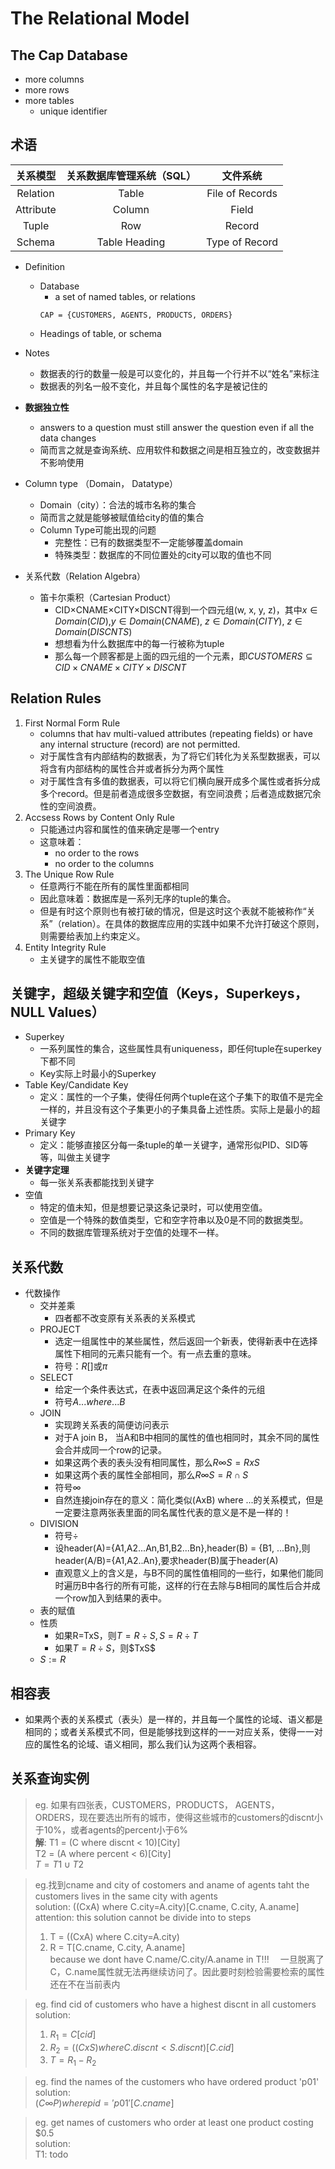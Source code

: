 # The Relational Model
## The Cap Database
+ more columns
+ more rows
+ more tables
  + unique identifier
## 术语
|关系模型|关系数据库管理系统（SQL）|文件系统|
|:-----:|:-----:|:-----:|
|Relation|Table|File of Records|
|Attribute|Column|Field|
|Tuple|Row|Record|
|Schema|Table Heading|Type of Record|

+ Definition
  + Database
    + a set of named tables, or relations
    ```
    CAP = {CUSTOMERS, AGENTS, PRODUCTS, ORDERS}
    ```
  + Headings of table, or schema

+ Notes
  + 数据表的行的数量一般是可以变化的，并且每一个行并不以“姓名”来标注
  + 数据表的列名一般不变化，并且每个属性的名字是被记住的
+ **数据独立性**
  + answers to a question must still answer the question even if all the data changes
  + 简而言之就是查询系统、应用软件和数据之间是相互独立的，改变数据并不影响使用

+ Column type （Domain， Datatype）
  + Domain（city）：合法的城市名称的集合
  + 简而言之就是能够被赋值给city的值的集合
  + Column Type可能出现的问题
    + 完整性：已有的数据类型不一定能够覆盖domain
    + 特殊类型：数据库的不同位置处的city可以取的值也不同

+ 关系代数（Relation Algebra）
  + 笛卡尔乘积（Cartesian Product）
    + CID×CNAME×CITY×DISCNT得到一个四元组(w, x, y, z)，其中$x\in Domain(CID)$,$y\in Domain(CNAME)$, $z\in Domain(CITY)$, $z\in Domain(DISCNTS)$
    + 想想看为什么数据库中的每一行被称为tuple
    + 那么每一个顾客都是上面的四元组的一个元素，即$CUSTOMERS\subseteq CID×CNAME×CITY×DISCNT$

## Relation Rules
1. First Normal Form Rule
   + columns that hav multi-valued attributes (repeating fields) or have any internal structure (record) are not permitted.
   + 对于属性含有内部结构的数据表，为了将它们转化为关系型数据表，可以将含有内部结构的属性合并或者拆分为两个属性
   + 对于属性含有多值的数据表，可以将它们横向展开成多个属性或者拆分成多个record。但是前者造成很多空数据，有空间浪费；后者造成数据冗余性的空间浪费。
2. Accsess Rows by Content Only Rule
   + 只能通过内容和属性的值来确定是哪一个entry
   + 这意味着：
     + no order to the rows
     + no order to the columns
3. The Unique Row Rule
   + 任意两行不能在所有的属性里面都相同
   + 因此意味着：数据库是一系列无序的tuple的集合。
   + 但是有时这个原则也有被打破的情况，但是这时这个表就不能被称作“关系”（relation）。在具体的数据库应用的实践中如果不允许打破这个原则，则需要给表加上约束定义。
4. Entity Integrity Rule
   + 主关键字的属性不能取空值

## 关键字，超级关键字和空值（Keys，Superkeys， NULL Values）
+ Superkey
  + 一系列属性的集合，这些属性具有uniqueness，即任何tuple在superkey下都不同
  + Key实际上时最小的Superkey
+ Table Key/Candidate Key
  + 定义：属性的一个子集，使得任何两个tuple在这个子集下的取值不是完全一样的，并且没有这个子集更小的子集具备上述性质。实际上是最小的超关键字
+ Primary Key
  + 定义：能够直接区分每一条tuple的单一关键字，通常形似PID、SID等等，叫做主关键字
+ **关键字定理**
  + 每一张关系表都能找到关键字
+ 空值
  + 特定的值未知，但是想要记录这条记录时，可以使用空值。
  + 空值是一个特殊的数值类型，它和空字符串以及0是不同的数据类型。
  + 不同的数据库管理系统对于空值的处理不一样。

## 关系代数
+ 代数操作
  + 交并差乘
    + 四者都不改变原有关系表的关系模式
  + PROJECT
    + 选定一组属性中的某些属性，然后返回一个新表，使得新表中在选择属性下相同的元素只能有一个。有一点去重的意味。
    + 符号：$R[ ]$或$\pi$
  + SELECT
    + 给定一个条件表达式，在表中返回满足这个条件的元组
    + 符号$A...where...B$
  + JOIN
    + 实现跨关系表的简便访问表示
    + 对于A join B， 当A和B中相同的属性的值也相同时，其余不同的属性会合并成同一个row的记录。
    + 如果这两个表的表头没有相同属性，那么$R\infty S=RxS$
    + 如果这两个表的属性全部相同，那么$R\infty S=R\cap S$
    + 符号$\infty$
    + 自然连接join存在的意义：简化类似(AxB) where ...的关系模式，但是一定要注意两张表里面的同名属性代表的意义是不是一样的！
  + DIVISION
    + 符号$\div$
    + 设header(A)={A1,A2...An,B1,B2...Bn},header(B) = {B1, ...Bn},则header(A/B)={A1,A2..An},要求header(B)属于header(A)
    + 直观意义上的含义是，与B不同的属性值相同的一些行，如果他们能同时遍历B中各行的所有可能，这样的行在去除与B相同的属性后合并成一个row加入到结果的表中。
  + 表的赋值
  + 性质
    + 如果R=TxS，则$T=R\div S,S = R\div T$
    + 如果$T = R\div S$，则$TxS\$ 
  + $S:=R$

## 相容表
+ 如果两个表的关系模式（表头）是一样的，并且每一个属性的论域、语义都是相同的；或者关系模式不同，但是能够找到这样的一一对应关系，使得一一对应的属性名的论域、语义相同，那么我们认为这两个表相容。

## 关系查询实例
> eg. 如果有四张表，CUSTOMERS，PRODUCTS， AGENTS， ORDERS，现在要选出所有的城市，使得这些城市的customers的discnt小于10%，或者agents的percent小于6%  
> **解**: T1 = (C where discnt < 10)[City]  
>     T2 = (A where percent < 6)[City]  
>     $T = T1 \cup T2$

> eg.找到cname and city of costomers and aname of agents taht the customers lives in the same city with agents  
> solution: ((CxA) where C.city=A.city)[C.cname, C.city, A.aname]  
> attention: this solution cannot be divide into to steps  
> 1. T = ((CxA) where C.city=A.city)  
> 2. R = T[C.cname, C.city, A.aname]  
> because we dont have C.name/C.city/A.aname in T!!! 　一旦脱离了C，C.name属性就无法再继续访问了。因此要时刻检验需要检索的属性还在不在当前表内

> eg. find cid of customers who have a highest discnt in all customers  
> solution:  
> 1. $R_1 = C[cid]$
> 2. $R_2 = ((CxS)　where　C.discnt<S.discnt)[C.cid]$
> 3. $T = R_1-R_2$

> eg. find the names of the customers who have ordered product 'p01'  
> solution:  
> $(C\infty P) where　pid='p01'[C.cname]$

> eg. get names of customers who order at least one product costing $0.5  
> solution:  
> T1: todo

